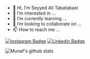 - 👋 Hi, I’m Seyyed Ali Tabatabaei
- 👀 I’m interested in ...
- 🌱 I’m currently learning ...
- 💞️ I’m looking to collaborate on ...
- 📫 How to reach me ...


<!--Website -->
[![Instagram Badge](https://img.shields.io/badge/-Instagram-e4405f?style=flat-square&logo=Instagram&logoColor=white)](https://instagram.com/alitabatabaei_81)
[![Linkedin Badge](https://img.shields.io/badge/-LinkedIn-0e76a8?style=flat-square&logo=Linkedin&logoColor=white)](https://linkedin.com/in/seyyed-ali-tabatabaei-697415167)


![Munaf's github stats](https://github-readme-stats.vercel.app/api?username=AbolfaZlRezaEe&show_icons=true)


<!---
alitabatabaei1381/alitabatabaei1381 is a ✨ special ✨ repository because its `README.md` (this file) appears on your GitHub profile.
You can click the Preview link to take a look at your changes.
--->
